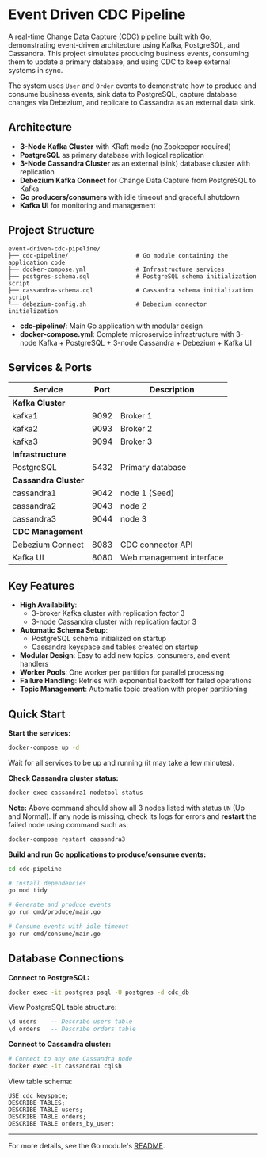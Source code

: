 # Event Driven CDC Pipeline

A real-time Change Data Capture (CDC) pipeline built with Go, demonstrating event-driven architecture using Kafka, PostgreSQL, and Cassandra. This project simulates producing business events, consuming them to update a primary database, and using CDC to keep external systems in sync.

The system uses `User` and `Order` events to demonstrate how to produce and consume business events, sink data to PostgreSQL, capture database changes via Debezium, and replicate to Cassandra as an external data sink.

## Architecture

- **3-Node Kafka Cluster** with KRaft mode (no Zookeeper required)
- **PostgreSQL** as primary database with logical replication
- **3-Node Cassandra Cluster** as an external (sink) database cluster with replication
- **Debezium Kafka Connect** for Change Data Capture from PostgreSQL to Kafka
- **Go producers/consumers** with idle timeout and graceful shutdown
- **Kafka UI** for monitoring and management

## Project Structure

```
event-driven-cdc-pipeline/
├── cdc-pipeline/                   # Go module containing the application code
├── docker-compose.yml              # Infrastructure services
├── postgres-schema.sql             # PostgreSQL schema initialization script
├── cassandra-schema.cql            # Cassandra schema initialization script
└── debezium-config.sh              # Debezium connector initialization
```
- **cdc-pipeline/**: Main Go application with modular design
- **docker-compose.yml**: Complete microservice infrastructure with 3-node Kafka + PostgreSQL + 3-node Cassandra + Debezium + Kafka UI

## Services & Ports

| Service | Port | Description |
|---------|------|-------------|
| **Kafka Cluster** | | |
| kafka1 | 9092 | Broker 1 |
| kafka2 | 9093 | Broker 2 |
| kafka3 | 9094 | Broker 3 |
| **Infrastructure** | | |
| PostgreSQL | 5432 | Primary database |
| **Cassandra Cluster** | | |
| cassandra1 | 9042 | node 1 (Seed)|
| cassandra2 | 9043 | node 2 |
| cassandra3 | 9044 | node 3 |
| **CDC Management** | | |
| Debezium Connect | 8083 | CDC connector API |
| Kafka UI | 8080 | Web management interface |

## Key Features

- **High Availability**: 
  - 3-broker Kafka cluster with replication factor 3
  - 3-node Cassandra cluster with replication factor 3
- **Automatic Schema Setup**: 
  - PostgreSQL schema initialized on startup
  - Cassandra keyspace and tables created on startup
- **Modular Design**: Easy to add new topics, consumers, and event handlers
- **Worker Pools**: One worker per partition for parallel processing
- **Failure Handling**: Retries with exponential backoff for failed operations
- **Topic Management**: Automatic topic creation with proper partitioning

## Quick Start

**Start the services:**
   ```bash
   docker-compose up -d
   ```
Wait for all services to be up and running (it may take a few minutes).

**Check Cassandra cluster status:**
```bash
docker exec cassandra1 nodetool status
```
**Note:** Above command should show all 3 nodes listed with status `UN` (Up and Normal).
If any node is missing, check its logs for errors and **restart** the failed node using command such as:
```bash
docker-compose restart cassandra3
```

**Build and run Go applications to produce/consume events:**
   ```bash
   cd cdc-pipeline
   
   # Install dependencies
   go mod tidy
   
   # Generate and produce events
   go run cmd/produce/main.go
   
   # Consume events with idle timeout
   go run cmd/consume/main.go
   ```

## Database Connections

**Connect to PostgreSQL:**
```bash
docker exec -it postgres psql -U postgres -d cdc_db
```

View PostgreSQL table structure:
```sql
\d users    -- Describe users table
\d orders   -- Describe orders table
```

**Connect to Cassandra cluster:**
```bash
# Connect to any one Cassandra node
docker exec -it cassandra1 cqlsh
```

View table schema:
```cql
USE cdc_keyspace;
DESCRIBE TABLES;
DESCRIBE TABLE users;
DESCRIBE TABLE orders;
DESCRIBE TABLE orders_by_user;
```

---

For more details, see the Go module's [README](cdc-pipeline/README.md).
